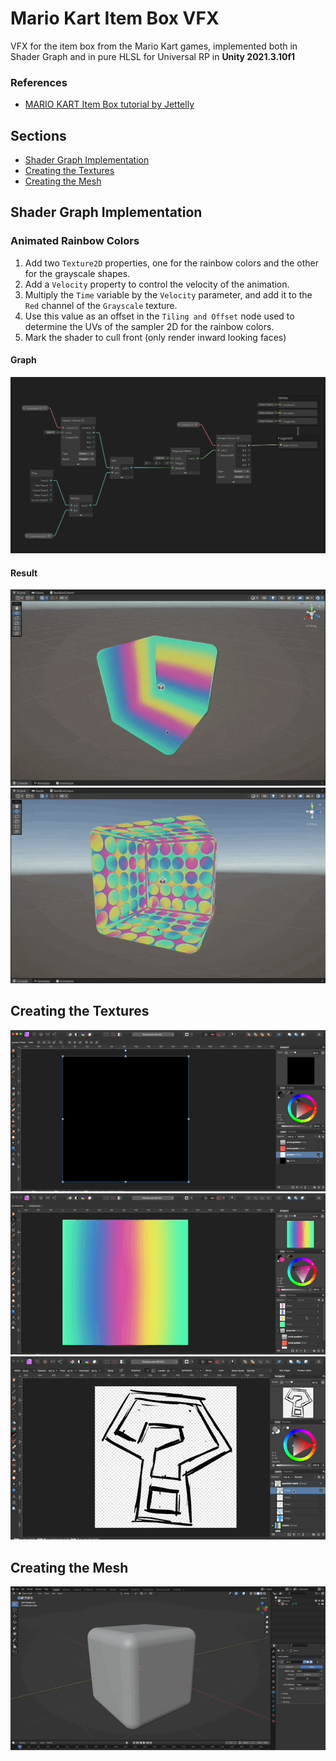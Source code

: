 # Mario Kart Item Box VFX

VFX for the item box from the Mario Kart games, implemented both in Shader Graph and in pure HLSL for Universal RP in **Unity 2021.3.10f1**

### References

- [MARIO KART Item Box tutorial by Jettelly](https://www.youtube.com/watch?v=4p0YvPHO4Wc)

## Sections

- [Shader Graph Implementation](#shader-graph-implementation)
- [Creating the Textures](#creating-the-textures)
- [Creating the Mesh](#creating-the-mesh)

## Shader Graph Implementation

### Animated Rainbow Colors

1. Add two `Texture2D` properties, one for the rainbow colors and the other for the grayscale shapes.
1. Add a `Velocity` property to control the velocity of the animation.
1. Multiply the `Time` variable by the `Velocity` parameter, and add it to the `Red` channel of the `Grayscale` texture.
1. Use this value as an offset in the `Tiling and Offset` node used to determine the UVs of the sampler 2D for the rainbow colors.
1. Mark the shader to cull front (only render inward looking faces)

#### Graph

![Gif](./docs/color-graph.png)

#### Result

![Gif](./docs/5.gif)
![Gif](./docs/6.gif)

## Creating the Textures

![Gif](./docs/1.gif)
![Gif](./docs/2.gif)
![Gif](./docs/3.gif)

## Creating the Mesh

![Gif](./docs/4.gif)
